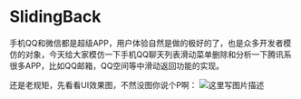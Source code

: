 # SlidingBack

手机QQ和微信都是超级APP，用户体验自然是做的极好的了，也是众多开发者模仿的对象，今天给大家模仿一下手机QQ聊天列表滑动菜单删除和分析一下腾讯系很多APP，比如QQ邮箱，QQ空间等中滑动返回功能的实现。

还是老规矩，先看看UI效果图，不然没图你说个P啊：
![这里写图片描述](http://img.blog.csdn.net/20150327162733446)

